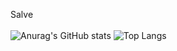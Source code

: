 Salve <br>
<br>
![Anurag's GitHub stats](https://github-readme-stats.vercel.app/api?username=lianzito&theme=calm&show_icons=true)
![Top Langs](https://github-readme-stats.vercel.app/api/top-langs/?username=lianzito&layout=compact)


<!--
**lianzito/lianzito** is a ✨ _special_ ✨ repository because its `README.md` (this file) appears on your GitHub profile.

Here are some ideas to get you started:

- 🔭 I’m currently working on ...
- 🌱 I’m currently learning ...
- 👯 I’m looking to collaborate on ...
- 🤔 I’m looking for help with ...
- 💬 Ask me about ...
- 📫 How to reach me: ...
- 😄 Pronouns: ...
- ⚡ Fun fact: ...
-->

